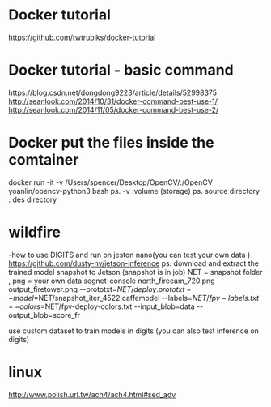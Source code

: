 # Docker tutorial
https://github.com/twtrubiks/docker-tutorial

# Docker tutorial - basic command
https://blog.csdn.net/dongdong9223/article/details/52998375
http://seanlook.com/2014/10/31/docker-command-best-use-1/
http://seanlook.com/2014/11/05/docker-command-best-use-2/


# Docker put the files inside the comtainer
docker run -it -v /Users/spencer/Desktop/OpenCV/:/OpenCV yoanlin/opencv-python3 bash
ps. -v :volume (storage)
ps. source directory : des directory













# wildfire
-how to use DIGITS and run on jeston nano(you can test your own data )
https://github.com/dusty-nv/jetson-inference
ps. download and extract the trained model snapshot to Jetson (snapshot is in job)
NET = snapshot folder , png = your own data
segnet-console north_firecam_720.png output_firetower.png --prototxt=$NET/deploy.prototxt --model=$NET/snapshot_iter_4522.caffemodel --labels=$NET/fpv-labels.txt --colors=$NET/fpv-deploy-colors.txt --input_blob=data --output_blob=score_fr



use custom dataset to train models in digits (you can also test inference on digits)



# linux
http://www.polish.url.tw/ach4/ach4.html#sed_adv
